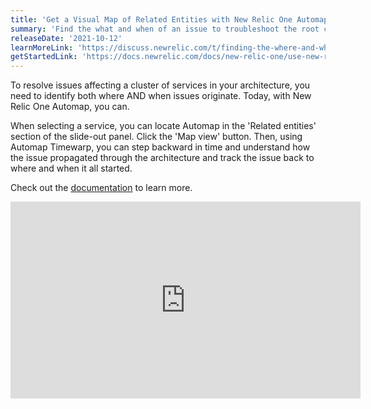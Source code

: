 ```yaml
---
title: 'Get a Visual Map of Related Entities with New Relic One Automap'
summary: 'Find the what and when of an issue to troubleshoot the root cause quickly'
releaseDate: '2021-10-12'
learnMoreLink: 'https://discuss.newrelic.com/t/finding-the-where-and-when-of-an-incident-with-automap/163854'
getStartedLink: 'https://docs.newrelic.com/docs/new-relic-one/use-new-relic-one/ui-data/automaps/'
---
```


To resolve issues affecting a cluster of services in your architecture, you need to identify both where AND when issues originate. Today, with New Relic One Automap, you can. 

When selecting a service, you can locate Automap in the 'Related entities' section of the slide-out panel. Click the 'Map view' button. Then, using Automap Timewarp, you can step backward in time and understand how the issue propagated through the architecture and track the issue back to where and when it all started.

Check out the [documentation](https://docs.newrelic.com/docs/new-relic-one/use-new-relic-one/ui-data/automaps/) to learn more.

<iframe width="560" height="315" src="https://newrelic.wistia.com/medias/xqj83ghoog" frameborder="0" allow="accelerometer; autoplay; clipboard-write; encrypted-media; gyroscope; picture-in-picture" allowfullscreen></iframe>
